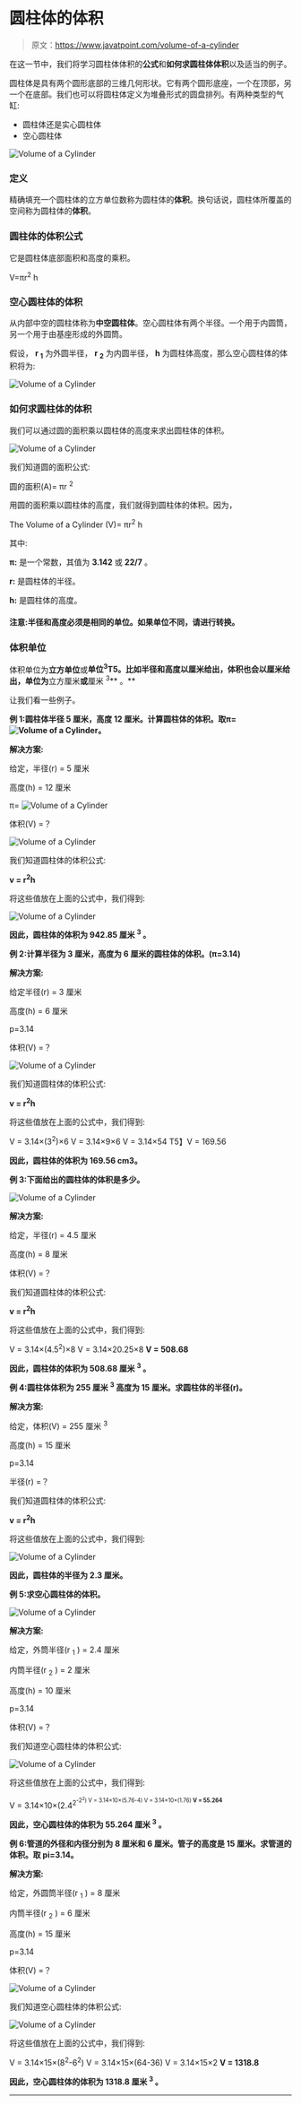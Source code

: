 # 圆柱体的体积

> 原文：<https://www.javatpoint.com/volume-of-a-cylinder>

在这一节中，我们将学习圆柱体体积的**公式**和**如何求圆柱体体积**以及适当的例子。

圆柱体是具有两个圆形底部的三维几何形状。它有两个圆形底座，一个在顶部，另一个在底部。我们也可以将圆柱体定义为堆叠形式的圆盘排列。有两种类型的气缸:

*   圆柱体还是实心圆柱体
*   空心圆柱体

![Volume of a Cylinder](img/0ebb70815767896f614d4e3b0ee814ca.png)

### 定义

精确填充一个圆柱体的立方单位数称为圆柱体的**体积**。换句话说，圆柱体所覆盖的空间称为圆柱体的**体积**。

### 圆柱体的体积公式

它是圆柱体底部面积和高度的乘积。

V=πr<sup>2</sup> h

### 空心圆柱体的体积

从内部中空的圆柱体称为**中空圆柱体**。空心圆柱体有两个半径。一个用于内圆筒，另一个用于由基座形成的外圆筒。

假设， **r <sub>1</sub>** 为外圆半径， **r <sub>2</sub>** 为内圆半径， **h** 为圆柱体高度，那么空心圆柱体的体积将为:

![Volume of a Cylinder](img/a29bdd3b89320e5ca0cb11347aa9b5d6.png)

### 如何求圆柱体的体积

我们可以通过圆的面积乘以圆柱体的高度来求出圆柱体的体积。

![Volume of a Cylinder](img/b1803fb8d5c010038060285786bb9663.png)

我们知道圆的面积公式:

圆的面积(A)= πr <sup>2</sup>

用圆的面积乘以圆柱体的高度，我们就得到圆柱体的体积。因为，

The Volume of a Cylinder (V)= πr<sup>2</sup> h

其中:

**π:** 是一个常数，其值为 **3.142** 或 **22/7** 。

**r:** 是圆柱体的半径。

**h:** 是圆柱体的高度。

#### 注意:半径和高度必须是相同的单位。如果单位不同，请进行转换。

### 体积单位

体积单位为**立方单位**或**单位<sup>3</sup>T5。比如半径和高度以厘米给出，体积也会以厘米给出，单位为**立方厘米**或**厘米 <sup>3</sup>** 。**

让我们看一些例子。

**例 1:圆柱体半径 5 厘米，高度 12 厘米。计算圆柱体的体积。取π= ![Volume of a Cylinder](img/30eb11544c22c1be93ff19d4e69d20a3.png)。**

**解决方案:**

给定，半径(r) = 5 厘米

高度(h) = 12 厘米

π= ![Volume of a Cylinder](img/30eb11544c22c1be93ff19d4e69d20a3.png)

体积(V) =？

![Volume of a Cylinder](img/7ef33570d6950218feff8daa45c116b2.png)

我们知道圆柱体的体积公式:

**v = r<sup>2</sup>h**

将这些值放在上面的公式中，我们得到:

![Volume of a Cylinder](img/a3523a402f9afcb748405b97188f6e47.png)

**因此，圆柱体的体积为 942.85 厘米 <sup>3</sup> 。**

**例 2:计算半径为 3 厘米，高度为 6 厘米的圆柱体的体积。(π=3.14)**

**解决方案:**

给定半径(r) = 3 厘米

高度(h) = 6 厘米

p=3.14

体积(V) =？

![Volume of a Cylinder](img/a5ba33bf230285971b4e50abd241a1d5.png)

我们知道圆柱体的体积公式:

**v = r<sup>2</sup>h**

将这些值放在上面的公式中，我们得到:

V = 3.14×(3<sup>2</sup>)×6
V = 3.14×9×6
V = 3.14×54
T5】V = 169.56

**因此，圆柱体的体积为 169.56 cm3。**

**例 3:下面给出的圆柱体的体积是多少。**

![Volume of a Cylinder](img/6a85ee61ecd909050f32b078b4fdaefd.png)

**解决方案:**

给定，半径(r) = 4.5 厘米

高度(h) = 8 厘米

体积(V) =？

我们知道圆柱体的体积公式:

**v = r<sup>2</sup>h**

将这些值放在上面的公式中，我们得到:

V = 3.14×(4.5<sup>2</sup>)×8
V = 3.14×20.25×8
**V = 508.68**

**因此，圆柱体的体积为 508.68 厘米 <sup>3</sup> 。**

**例 4:圆柱体体积为 255 厘米 <sup>3</sup> 高度为 15 厘米。求圆柱体的半径(r)。**

**解决方案:**

给定，体积(V) = 255 厘米 <sup>3</sup>

高度(h) = 15 厘米

p=3.14

半径(r) =？

我们知道圆柱体的体积公式:

**v = r<sup>2</sup>h**

将这些值放在上面的公式中，我们得到:

![Volume of a Cylinder](img/a8f8af187fb2d078964da0c75d3f4aea.png)

**因此，圆柱体的半径为 2.3 厘米。**

**例 5:求空心圆柱体的体积。**

![Volume of a Cylinder](img/fb8e93227a9ab8d2de86bcbddfe1fd46.png)

**解决方案:**

给定，外筒半径(r <sub>1</sub> ) = 2.4 厘米

内筒半径(r <sub>2</sub> ) = 2 厘米

高度(h) = 10 厘米

p=3.14

体积(V) =？

我们知道空心圆柱体的体积公式:

![Volume of a Cylinder](img/46d51a7f726bbff247e99ed11aa68fd5.png)

将这些值放在上面的公式中，我们得到:

V = 3.14×10×(2.4<sup>2<sup>-2<sup>2</sup>)
V = 3.14×10×(5.76-4)
V = 3.14×10×(1.76)
**V = 55.264**</sup></sup>

**因此，空心圆柱体的体积为 55.264 厘米 <sup>3</sup> 。**

**例 6:管道的外径和内径分别为 8 厘米和 6 厘米。管子的高度是 15 厘米。求管道的体积。取 pi=3.14。**

**解决方案:**

给定，外圆筒半径(r <sub>1</sub> ) = 8 厘米

内筒半径(r <sub>2</sub> ) = 6 厘米

高度(h) = 15 厘米

p=3.14

体积(V) =？

![Volume of a Cylinder](img/93d2a29b816682b99bbd7a492ac1617f.png)

我们知道空心圆柱体的体积公式:

![Volume of a Cylinder](img/c30c0d2423ebe5f81aad3a4a6c870ea2.png)

将这些值放在上面的公式中，我们得到:

V = 3.14×15×(8<sup>2</sup>-6<sup>2</sup>)
V = 3.14×15×(64-36)
V = 3.14×15×2
**V = 1318.8**

**因此，空心圆柱体的体积为 1318.8 厘米 <sup>3</sup> 。**

* * *